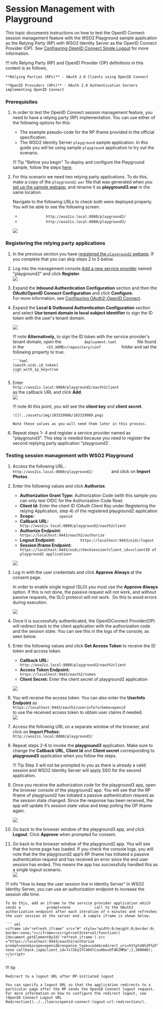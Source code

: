 # Session Management with Playground

This topic documents instructions on how to test the OpenID Connect
session management feature with the WSO2 Playground sample application
as the Relying Party (RP) with WSO2 Identity Server as the OpenID
Connect Provider (OP). See [Configuring OpenID Connect Single Logout](../../learn/configuring-openid-connect-single-logout/)
for more information.

!!! info 
    Relying Party (RP) and OpenID Provider (OP) definitions in this context
    is as follows,

    **Relying Parties (RPs)** - OAuth 2.0 Clients using OpenID Connect

    **OpenID Providers (OPs)** - OAuth 2.0 Authentication Servers
    implementing OpenID Connect

### Prerequisites

1.  In order to test the OpenID Connect session management feature, you
    need to have a relying party (RP) implementation. You can use either
    of the following options for this:  
    -   The example pseudo-code for the RP iframe provided in the
        official specification.
    -   The WSO2 Identity Server `playground` sample application. In
        this guide you will be using sample `playground` application to
        try out the scenario.
    
    !!! Tip "Before you begin" 
        To deploy and configure the Playground 
        sample, follow the steps
        [here](../../learn/deploying-the-sample-app/#deploying-the-playground2-webapp).

2.  For this scenario we need two relying party applications. To do
    this, make a copy of the `playground2.war` file that was generated
    when you
    [set up the sample webapp](../../learn/deploying-the-sample-app/#deploying-the-playground2-webapp),
    and rename it as **playground3.war** in the same location.

    Navigate to the following URLs to check both were deployed properly.
    You will be able to see the following screen.

    -   `             http://wso2is.local:8080/playground2/            `
    -   `             http://wso2is.local:8080/playground3/            `

    ![](../assets/img/103329986/103330000.png) 

### Registering the relying party applications

1.  In the previous section you have
    [registered the `playground2` webapp](learn/deploying-the-sample-app/#configuring-the-service-provider_1).
    If you complete that you can skip steps 2 to 5 below. 
    
2.  Log into the management
    console.[Add a new service provider](../../learn/adding-and-configuring-a-service-provider#adding-a-service-provider)
    named "playground2" and click **Register**.  
    ![](../assets/img/103329986/103329999.png)

3.  Expand the **Inbound Authentication Configuration** section and then
    the **OAuth/OpenID Connect Configuration** and click
    **Configure.**  
    For more information, see [Configuring OAuth2-OpenID Connect](../../learn/configuring-oauth2-openid-connect-single-sign-on/).
    
4.  Expand the **Local & Outbound Authentication Configuration** section
    and select **Use tenant domain in local subject identifier** to sign
    the ID token with the user's tenant domain.

    ![](../assets/img/103329986/103329988.png) 

    !!! note
        **Alternatively,** to sign the ID token with the service provider's
        tenant domain, open the `           deployment.toml          ` file
        found in the
        `           <IS_HOME>/repository/conf          ` folder and
        set the following property to true.
    
        ```toml
        [oauth.oidc.id_token]
        sign_with_sp_key=true
        ```

5.  Enter
    `                       http://wso2is.local:8080/playground2/oauth2client                     `
    as the callback URL and click **Add**.  
    ![](../assets/img/103329986/103329987.png) 

    !!! note
        At this point, you will see the **client key** and **client secret**.
    
        ![](../assets/img/103329986/103329989.png) 
    
        Note these values as you will need them later in this process.
    

6.  Repeat steps 1- 4 and register a service provider named as
    "playground3". This step is needed because you need to register the
    second replying party application "playground3`.

### Testing session management with WSO2 Playground

1.  Access the following URL :
    `          http://wso2is.local:8080/playground2/         ` and click
    on **Import Photos**.

2.  Enter the following values and click **Authorize**.  
    -   **Authorization Grant Type:** Authorization Code (with this
        sample you can only test OIDC for the Authorization Code flow)
    -   **Client Id:** Enter the client ID (OAuth Client Key under
        Registering the relying Application, step 4) of the registered
        playground2 application
    -   **Scope:** `            openid           `
    -   **Callback URL:**
        `            http://wso2is.local:8080/playground2/oauth2client           `
    -   **Authorize Endpoint:**
        `            https://localhost:9443/oauth2/authorize           `
    -   **Logout Endpoint:**
        `            https://localhost:9443/oidc/logout           `
    -   **Session Iframe Endpoint:**
        `            https://localhost:9443/oidc/checksession?client_id=<clientID of playground2 application>           `

    ![](../assets/img/103329986/103329990.png) 

3.  Log in with the user credentials and click **Approve Always** at the
    consent page.

    In order to enable single logout (SLO) you must use the **Approve
    Always** option. If this is not done, the passive request will not
    work, and without passive requests, the SLO protocol will not work. 
    Do this to avoid errors during execution.

    ![](../assets/img/103329986/103329996.png) 

4.  Once it is successfully authenticated, the OpenIDConnect
    Provider(OP) will redirect back to the client application with the
    authorization code and the session state. You can see this in the
    logs of the console, as seen below.
    
5.  Enter the following values and click **Get Access Token** to receive
    the ID token and access token.  
    -   **Callback URL:**
        `                         http://wso2is.local:8080/playground2/oauth2client                       `
    -   **Access Token Endpoint:**
        `                         https://localhost:9443/oauth2/token                       `
    -   **Client Secret:** Enter the client secret of playground2
        application

    ![](../assets/img/103329986/103329991.png)
    
6.  You will receive the access token. You can also enter the **UserInfo
    Endpoint** as
    `                     https://localhost:9443/oauth2/userinfo?schema=openid                   `
    to use the received access token to obtain user claims if needed.  
    ![](../assets/img/103329986/103329994.png) 
    
7.  Access the following URL on a separate window of the browser, and
    click on **Import Photos:**
    `          http://wso2is.local:8080/playground3/         `
    
8.  Repeat steps 2-6 to invoke the **playground3** application. Make
    sure to change the **Callback URL**, **Client Id** and **Client
    secret** corresponding to **playground3** application when you
    follow the steps.
    
    !!! Tip 
        Step 3 will not be prompted to you as there is already a
        valid session and WSO2 Identity Server will apply SSO for the second
        application.

9.  Once you receive the authorization code for the playground3 app,
    open the browser console of the playground2 app. You will see that
    the RP iframe of playground2 has initiated a passive authentication
    request as the session state changed. Since the response has been
    received, the app will update it’s session state value and keep
    polling the OP iframe again.

    ![](../assets/img/103329986/103329993.png) 

10. Go back to the browser window of the playground3 app, and click
    **Logout**. Click **Approve** when prompted for consent.
11. Go back to the browser window of the playground2 app. You will see
    that the home page has loaded. If you check the console logs, you
    will note that the the playground2 app’s RP iframe has initiated a
    passive authentication request and has received an error since the
    end user session has ended. This means the app has successfully
    handled this as a single logout scenario.  
    ![](../assets/img/103329986/103329992.png) 

!!! info "How to keep the user session live in Identity Server"
    In WSO2 Identity Server, you can use an authorization endpoint to
    increase the session idle time.

    To do this, add an iframe to the service provider application which
    sends a `          prompt=none         ` call to the OAuth2
    authorization endpoint after each iteration of n minutes and refreshes
    the user session at the server end. A sample iframe is shown below.

    ``` xml
    <iframe id="refresh_iframe" src="#" style="width:0;height:0;border:0; border:none;"></iframe><script>setInterval(function(){document.getElementById('refresh_iframe').src
    ="https://localhost:9443/oauth2/authorize prompt=none&scope=openid&response_type=code&redirect_uri=http%3A%2F%2Flocalhost%3A8080%2Fplayground2%2Fprompt-none callback.jsp&client_id=7x72byIYC40dlCuu6bovOTdK2MMa";},300000);</script>
    ```

!!! tip
    
    Redirect to a logout URL after RP-initiated logout
    
    You can specify a logout URL so that the application redirects to a
    particular page after the RP sends the OpenID Connect logout request.
    For more information on how to configure the redirect logout, see
    [OpenID Connect Logout URL
    Redirection](../../learn/openid-connect-logout-url-redirection/).